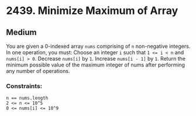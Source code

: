 # 2439. Minimize Maximum of Array

## Medium

You are given a 0-indexed array `nums` comprising of `n` non-negative integers. In one operation, you must: Choose an
integer `i` such that `1 <= i < n` and `nums[i] > 0`. Decrease `nums[i]` by `1`. Increase `nums[i - 1]` by `1`. Return
the minimum possible value of the maximum integer of nums after performing any number of operations.

### Constraints:

`n == nums.length`  
`2 <= n <= 10^5`  
`0 <= nums[i] <= 10^9`